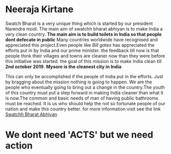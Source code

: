 # Neeraja Kirtane
 Swatch Bharat is a very unique thing which is started by our president Narendra modi. The main aim of swatchh bharat abhiyan is to 
make India a very clean country. 
**The main aim is to build  toilets in India so that people dont defecate in public**
Many countries worldwide have recognised and appreciated this project.Even people like *Bill gates* has appreciated the efforts put in by India and our prime minister.
the feedback till now is that people think their villages and towns are cleaner now than they were before this initiative was started.
the goal of this mission is to make India clean till **2nd october 2019**.
**Mysore is the cleanest city in India**

This can only be accomplished if the people of India put in the efforts. Just by bragging about the mission nothing is going to happen.
We are the people who eventually going to bring out a change in the country.The youth of this country must put a step forward in making India cleaner 
than what it is now.The common and basic needs of man of having public bathrooms must be reached. It is us who should help the not so fortunate people of our nation and make this country better.
for more information visit see the link
[Swatchh Bharat Abhiyan](http://www.pmindia.gov.in/en/major_initiatives/swachh-bharat-abhiyan/)
# **We dont need 'ACTS' but we need action**
